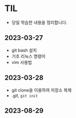 # TIL
- 당일 학습한 내용을 정리합니다.

## 2023-03-27
- git bash 설치
- 기초 리눅스 명령어
- vim 사용법

## 2023-03-28
- git clone을 이용하여 저장소 복제
- .git, `git init`

## 2023-08-29